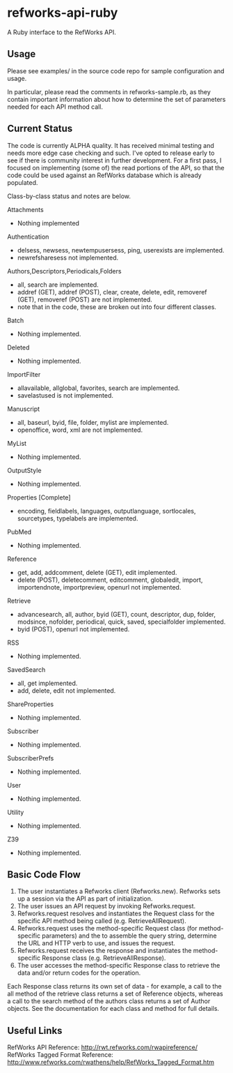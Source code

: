 refworks-api-ruby
=================

A Ruby interface to the RefWorks API.

Usage
-----

Please see examples/ in the source code repo for sample configuration and usage.

In particular, please read the comments in refworks-sample.rb, as they contain important information about how
to determine the set of parameters needed for each API method call.

Current Status
--------------

The code is currently ALPHA quality.  It has received minimal testing and needs more edge case checking and such.
I've opted to release early to see if there is community interest in further development.  For a first pass, I
focused on implementing (some of) the read portions of the API, so that the code could be used against an
RefWorks database which is already populated.

Class-by-class status and notes are below.

Attachments
  - Nothing implemented

Authentication
  - delsess, newsess, newtempusersess, ping, userexists are implemented.
  - newrefsharesess not implemented.

Authors,Descriptors,Periodicals,Folders
  - all, search are implemented.
  - addref (GET), addref (POST), clear, create, delete, edit, removeref (GET), removeref (POST) are not implemented.
  - note that in the code, these are broken out into four different classes.

Batch
  - Nothing implemented.

Deleted
  - Nothing implemented.

ImportFilter
  - allavailable, allglobal, favorites, search are implemented.
  - savelastused is not implemented.

Manuscript
  - all, baseurl, byid, file, folder, mylist are implemented.
  - openoffice, word, xml are not implemented.

MyList
  - Nothing implemented.

OutputStyle
  - Nothing implemented.

Properties [Complete]
  - encoding, fieldlabels, languages, outputlanguage, sortlocales, sourcetypes, typelabels are implemented.

PubMed
  - Nothing implemented.

Reference
  - get, add, addcomment, delete (GET), edit implemented.
  - delete (POST), deletecomment, editcomment, globaledit, import,
    importendnote, importpreview, openurl not implemented.

Retrieve
  - advancesearch, all, author, byid (GET), count, descriptor, dup, folder, modsince, nofolder, periodical, quick,
    saved, specialfolder implemented.
  - byid (POST), openurl not implemented.

RSS
  - Nothing implemented.

SavedSearch
  - all, get implemented.
  - add, delete, edit not implemented.

ShareProperties
  - Nothing implemented.

Subscriber
  - Nothing implemented.

SubscriberPrefs
  - Nothing implemented.

User
  - Nothing implemented.

Utility
  - Nothing implemented.

Z39
  - Nothing implemented.

Basic Code Flow
---------------

1.  The user instantiates a Refworks client (Refworks.new).  Refworks sets up a session via the API as part of
    initialization.
2.  The user issues an API request by invoking Refworks.request.
3.  Refworks.request resolves and instantiates the Request class for the specific API method being called
    (e.g. RetrieveAllRequest).
4.  Refworks.request uses the method-specific Request class (for method-specific parameters) and the to assemble
    the query string, determine the URL and HTTP verb to use, and issues the request.
5.  Refworks.request receives the response and instantiates the method-specific Response class
    (e.g. RetrieveAllResponse).
6.  The user accesses the method-specific Response class to retrieve the data and/or return codes for the operation.

Each Response class returns its own set of data - for example, a call to the all method of the retrieve class
returns a set of Reference objects, whereas a call to the search method of the authors class returns a set of
Author objects.  See the documentation for each class and method for full details.

Useful Links
------------

RefWorks API Reference: http://rwt.refworks.com/rwapireference/
RefWorks Tagged Format Reference: http://www.refworks.com/rwathens/help/RefWorks_Tagged_Format.htm


